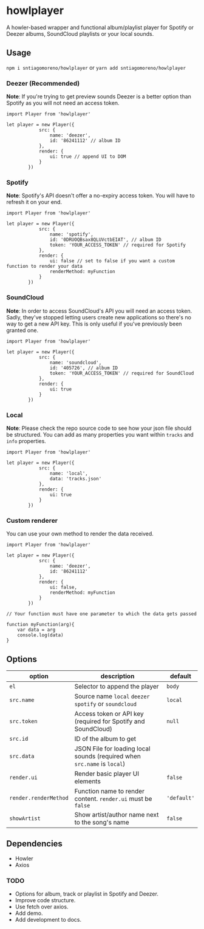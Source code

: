 # howlplayer #

A howler-based wrapper and functional album/playlist player for Spotify or Deezer albums, SoundCloud playlists or your local sounds.

## Usage ##
`npm i sntiagomoreno/howlplayer` or `yarn add sntiagomoreno/howlplayer`

### Deezer (Recommended) ###
**Note**: If you're trying to get preview sounds Deezer is a better option than Spotify as you will not need an access token.

```
import Player from 'howlplayer'

let player = new Player({
            src: {
                name: 'deezer',
                id: '86241112' // album ID
            },
            render: {
                ui: true // append UI to DOM
            }
        })
```

### Spotify ###
**Note**: Spotify's API doesn't offer a no-expiry access token. You will have to refresh it on your end.

```
import Player from 'howlplayer'

let player = new Player({
            src: {
                name: 'spotify',
                id: '0DRUOQBsax8QLUVctbEIAT', // album ID
                token: 'YOUR_ACCESS_TOKEN' // required for Spotify
            },
            render: {
                ui: false // set to false if you want a custom function to render your data
                renderMethod: myFunction
            }
        })
```

### SoundCloud ###
**Note**: In order to access SoundCloud's API you will need an access token. Sadly, they've stopped letting users create new applications so there's no way to get a new API key. This is only useful if you've previously been granted one.

```
import Player from 'howlplayer'

let player = new Player({
            src: {
                name: 'soundcloud',
                id: '405726', // album ID
                token: 'YOUR_ACCESS_TOKEN' // required for SoundCloud
            },
            render: {
                ui: true
            }
        })
```

### Local ###
**Note**: Please check the repo source code to see how your json file should be structured. You can add as many properties you want within `tracks` and `info` properties.

```
import Player from 'howlplayer'

let player = new Player({
            src: {
                name: 'local',
                data: 'tracks.json'
            },
            render: {
                ui: true
            }
        })
```

### Custom renderer ###
You can use your own method to render the data received.
```
import Player from 'howlplayer'

let player = new Player({
            src: {
                name: 'deezer',
                id: '86241112'
            },
            render: {
                ui: false,
                renderMethod: myFunction
            }
        })

// Your function must have one parameter to which the data gets passed

function myFunction(arg){
    var data = arg
    console.log(data)
}
```

## Options ##

| option              | description | default   |
|---------------------|-------------|-----------|
| `el`                  | Selector to append the player            | `body`      |
| `src.name `           | Source name `local` `deezer` `spotify` or `soundcloud`           | `local`     |
| `src.token `          | Access token or API key (required for Spotify and SoundCloud)            | `null`      |
| `src.id `             | ID of the album to get           |           |
| `src.data `           | JSON File for loading local sounds (required when `src.name` is `local`)            |           |
| `render.ui `          | Render basic player UI elements            | `false`     |
| `render.renderMethod` | Function name to render content. `render.ui` must be `false`            | `'default'` |
| `showArtist`          | Show artist/author name next to the song's name            | `false`     |

## Dependencies ##
* Howler
* Axios

### TODO ###
- Options for album, track or playlist in Spotify and Deezer.
- Improve code structure.
- Use fetch over axios.
- Add demo.
- Add development to docs.
